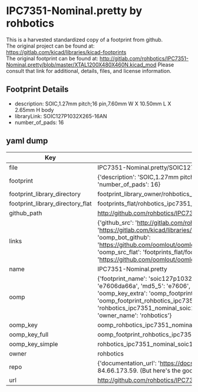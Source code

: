 # IPC7351-Nominal.pretty by rohbotics  
This is a harvested standardized copy of a footprint from github.  
The original project can be found at:  
https://gitlab.com/kicad/libraries/kicad-footprints  
The original footprint can be found at:
http://gitlab.com/rohbotics/IPC7351-Nominal.pretty/blob/master/XTAL1200X480X460N.kicad_mod
Please consult that link for additional, details, files, and license information.  
## Footprint Details
* description: SOIC,1.27mm pitch;16 pin,7.60mm W X 10.50mm L X 2.65mm H body  
* libraryLink: SOIC127P1032X265-16AN  
* number_of_pads: 16  
## yaml dump  
| Key | Value |  
| --- | --- |  
| file | IPC7351-Nominal.pretty/SOIC127P1032X265-16AN.kicad_mod |  
| footprint | {'description': 'SOIC,1.27mm pitch;16 pin,7.60mm W X 10.50mm L X 2.65mm H body', 'libraryLink': 'SOIC127P1032X265-16AN', 'number_of_pads': 16} |  
| footprint_library_directory | footprint_library_owner/rohbotics_IPC7351-Nominal.pretty |  
| footprint_library_directory_flat | footprints_flat/rohbotics_ipc7351_nominal_soic127p1032x265_16an/working |  
| github_path | http://github.com/rohbotics/IPC7351-Nominal.pretty/blob/master/SOIC127P1032X265-16AN.kicad_mod |  
| links | {'github_src': 'http://gitlab.com/rohbotics/IPC7351-Nominal.pretty/blob/master/XTAL1200X480X460N.kicad_mod', 'github_src_repo': 'https://gitlab.com/kicad/libraries/kicad-footprints', 'oomp_bot': 'footprints/rohbotics_ipc7351_nominal_soic127p1032x265_16an/working', 'oomp_bot_github': 'https://github.com/oomlout/oomlout_oomp_footprint_bot/tree/main/footprints/rohbotics_ipc7351_nominal_soic127p1032x265_16an/working', 'oomp_src_flat': 'footprints_flat/footprints_flat/rohbotics_ipc7351_nominal_soic127p1032x265_16an/working', 'oomp_src_flat_github': 'https://github.com/oomlout/oomlout_oomp_footprint_src/tree/main/footprints_flat/rohbotics_ipc7351_nominal_soic127p1032x265_16an/working'} |  
| name | IPC7351-Nominal.pretty |  
| oomp | {'footprint_name': 'soic127p1032x265_16an', 'library_name': 'ipc7351_nominal', 'md5': 'e7606da66a1cacd2e2b1cc58226a6eb8', 'md5_10': 'e7606da66a', 'md5_5': 'e7606', 'md5_6': 'e7606d', 'oomp_key': 'oomp_rohbotics_ipc7351_nominal_soic127p1032x265_16an', 'oomp_key_extra': 'oomp_footprint_rohbotics_ipc7351_nominal_soic127p1032x265_16an', 'oomp_key_full': 'oomp_footprint_rohbotics_ipc7351_nominal_soic127p1032x265_16an_e7606d', 'oomp_key_simple': 'rohbotics_ipc7351_nominal_soic127p1032x265_16an', 'original_filename': 'IPC7351-Nominal.pretty/SOIC127P1032X265-16AN.kicad_mod', 'owner_name': 'rohbotics'} |  
| oomp_key | oomp_rohbotics_ipc7351_nominal_soic127p1032x265_16an |  
| oomp_key_full | oomp_footprint_rohbotics_ipc7351_nominal_soic127p1032x265_16an |  
| oomp_key_simple | rohbotics_ipc7351_nominal_soic127p1032x265_16an |  
| owner | rohbotics |  
| repo | {'documentation_url': 'https://docs.github.com/rest/overview/resources-in-the-rest-api#rate-limiting', 'message': "API rate limit exceeded for 84.66.173.59. (But here's the good news: Authenticated requests get a higher rate limit. Check out the documentation for more details.)"} |  
| url | http://github.com/rohbotics/IPC7351-Nominal.pretty |  

